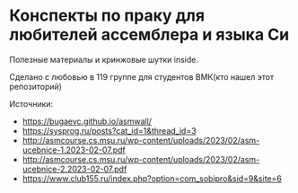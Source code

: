 # Конспекты по праку для любителей ассемблера и языка Си

Полезные материалы и кринжовые шутки inside.

Сделано с любовью в 119 группе для студентов ВМК(кто нашел этот репозиторий)

Источники:
- https://bugaevc.github.io/asmwall/
- https://sysprog.ru/posts?cat_id=1&thread_id=3
- http://asmcourse.cs.msu.ru/wp-content/uploads/2023/02/asm-ucebnice-1.2023-02-07.pdf
- http://asmcourse.cs.msu.ru/wp-content/uploads/2023/02/asm-ucebnice-2.2023-02-07.pdf
- https://www.club155.ru/index.php?option=com_sobipro&sid=9&site=6
